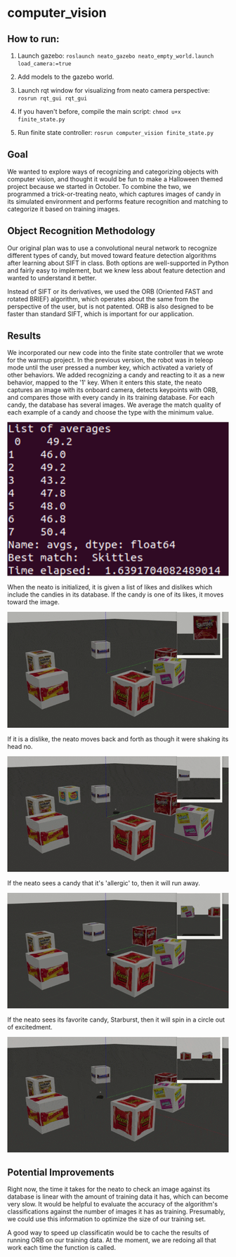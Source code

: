 # computer_vision

## How to run:

1) Launch gazebo: 
`roslaunch neato_gazebo neato_empty_world.launch load_camera:=true`

2) Add models to the gazebo world.

3) Launch rqt window for visualizing from neato camera perspective:
`rosrun rqt_gui rqt_gui`

4) If you haven't before, compile the main script: 
`chmod u+x finite_state.py`

5) Run finite state controller: 
`rosrun computer_vision finite_state.py`

## Goal

We wanted to explore ways of recognizing and categorizing objects with computer vision, and thought it would be fun to make a Halloween themed project because we started in October. To combine the two, we programmed a trick-or-treating neato, which captures images of candy in its simulated environment and performs feature recognition and matching to categorize it based on training images.

## Object Recognition Methodology

Our original plan was to use a convolutional neural network to recognize different types of candy, but moved toward feature detection algorithms after learning about SIFT in class. Both options are well-supported in Python and fairly easy to implement, but we knew less about feature detection and wanted to understand it better.

Instead of SIFT or its derivatives, we used the ORB (Oriented FAST and rotated BRIEF) algorithm, which operates about the same from the perspective of the user, but is not patented. ORB is also designed to be faster than standard SIFT, which is important for our application.

## Results

We incorporated our new code into the finite state controller that we wrote for the warmup project. In the previous version, the robot was in teleop mode until the user pressed a number key, which activated a variety of other behaviors. We added recognizing a candy and reacting to it as a new behavior, mapped to the '1' key. When it enters this state, the neato captures an image with its onboard camera, detects keypoints with ORB, and compares those with every candy in its training database. For each candy, the database has several images. We average the match quality of each example of a candy and choose the type with the minimum value.

![output-stats](/report_images/Output.png)

When the neato is initialized, it is given a list of likes and dislikes which include the candies in its database. If the candy is one of its likes, it moves toward the image. 

![neato-likes-nerds](https://github.com/EamonCOBrien/computer_vision/blob/main/report_images/nerds.gif)

If it is a dislike, the neato moves back and forth as though it were shaking its head no.

![neato-dislikes-swedishfish](https://github.com/EamonCOBrien/computer_vision/blob/main/report_images/swedish%20fish.gif)

If the neato sees a candy that it's 'allergic' to, then it will run away. 

![neato-allergic-reeses](https://github.com/EamonCOBrien/computer_vision/blob/main/report_images/reeses(2).gif)

If the neato sees its favorite candy, Starburst, then it will spin in a circle out of excitedment.

![neato-fav-starburst](https://github.com/EamonCOBrien/computer_vision/blob/main/report_images/starburst.gif)

## Potential Improvements

Right now, the time it takes for the neato to check an image against its database is linear with the amount of training data it has, which can become very slow. It would be helpful to evaluate the accuracy of the algorithm's classifications against the number of images it has as training. Presumably, we could use this information to optimize the size of our training set.

A good way to speed up classificatin would be to cache the results of running ORB on our training data. At the moment, we are redoing all that work each time the function is called.
